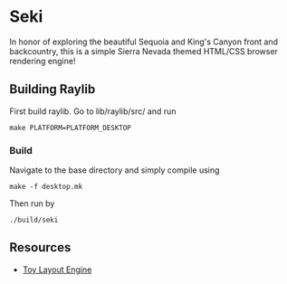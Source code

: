# Seki

In honor of exploring the beautiful Sequoia and King's Canyon front and backcountry, this is a simple Sierra Nevada themed HTML/CSS browser rendering engine!

## Building Raylib

First build raylib. Go to lib/raylib/src/ and run

```
make PLATFORM=PLATFORM_DESKTOP
```

### Build

Navigate to the base directory and simply compile using

```
make -f desktop.mk
```

Then run by

```
./build/seki
```

## Resources

- [Toy Layout Engine](https://limpet.net/mbrubeck/2014/08/08/toy-layout-engine-1.html)
